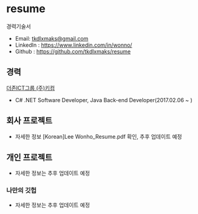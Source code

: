 # resume
경력기술서

- Email: tkdlxmaks@gmail.com
- LinkedIn : https://www.linkedin.com/in/wonno/
- Github : https://github.com/tkdlxmaks/resume

## 경력

[더존ICT그룹 (주)키컴](http://www.kicom.co.kr/)

- C# .NET Software Developer, Java Back-end Developer(2017.02.06 ~ )

## 회사 프로젝트

- 자세한 정보 [Korean]Lee Wonho_Resume.pdf 확인, 추후 업데이트 예정 

## 개인 프로젝트

- 자세한 정보는 추후 업데이트 예정

### 나만의 깃헙

- 자세한 정보는 추후 업데이트 예정
